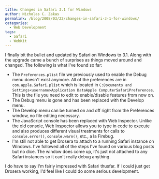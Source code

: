 ```yaml
---
title: Changes in Safari 3.1 for Windows
author: Nicholas C. Zakas
permalink: /blog/2008/03/22/changes-in-safari-3-1-for-windows/
categories:
  - Web Development
tags:
  - Safari
  - WebKit
---
```

I finally bit the bullet and updated by Safari on Windows to 3.1. Along with the upgrade came a bunch of surprises as things moved around and changed. The following is what I've found so far:

  * The `Preferences.plist` file we previously used to enable the Debug menu doesn't exist anymore. All of the preferences are in `com.apple.Safari.plist` which is located in `C:Documents and Settings<username>Application DataApple ComputerSafariPreferences`. This is the file you need to edit to enable/disable features from now on.
  * The Debug menu is gone and has been replaced with the Develop menu.
  * The Develop menu can be turned on and off right from the Preferences window, no file editing necessary.
  * The JavaScript console has been replaced with Web Inspector. Unlike the old console, Web Inspector allows you to type in code to execute and also produces different visual treatments for calls to `console.error()`, `console.warn()`, etc., a la Firebug.
  * I'm still not able to get Drosera to attach to a running Safari instance on Windows. I've followed all of the steps I've found on various blog posts but no dice. The window does come up, it's just not attached to any Safari instances so it can't really debug anything.

I do have to say I'm fairly impressed with Safari thusfar. If I could just get Drosera working, I'd feel like I could do some serious development.
